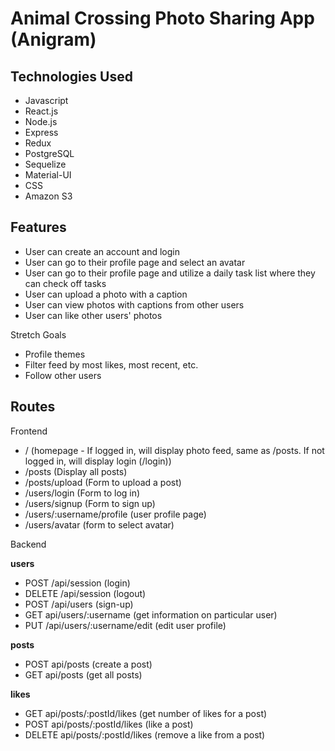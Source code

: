 # Animal Crossing Photo Sharing App (Anigram)

## Technologies Used

- Javascript
- React.js
- Node.js
- Express
- Redux
- PostgreSQL
- Sequelize
- Material-UI
- CSS
- Amazon S3

## Features

- User can create an account and login
- User can go to their profile page and select an avatar
- User can go to their profile page and utilize a daily task list where they can check off tasks
- User can upload a photo with a caption
- User can view photos with captions from other users
- User can like other users' photos

Stretch Goals

- Profile themes
- Filter feed by most likes, most recent, etc.
- Follow other users

## Routes

Frontend

- / (homepage - If logged in, will display photo feed, same as /posts.
  If not logged in, will display login (/login))
- /posts (Display all posts)
- /posts/upload (Form to upload a post)
- /users/login (Form to log in)
- /users/signup (Form to sign up)
- /users/:username/profile (user profile page)
- /users/avatar (form to select avatar)

Backend

**users**

- POST /api/session (login)
- DELETE /api/session (logout)
- POST /api/users (sign-up)
- GET api/users/:username (get information on particular user)
- PUT /api/users/:username/edit (edit user profile)

**posts**

- POST api/posts (create a post)
- GET api/posts (get all posts)

**likes**

- GET api/posts/:postId/likes (get number of likes for a post)
- POST api/posts/:postId/likes (like a post)
- DELETE api/posts/:postId/likes (remove a like from a post)
